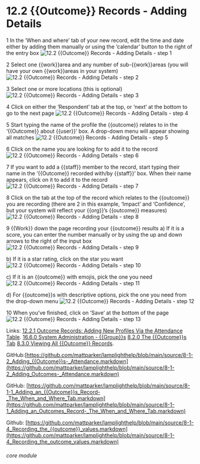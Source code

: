 # 12.2 {{Outcome}} Records - Adding Details

1 In the ‘When and where’ tab of your new record, edit the time and date either by adding them manually or using the ‘calendar’ button to the right of the entry box
![12.2 {{Outcome}} Records - Adding Details - step 1](12.2_Outcome_Records_-_Adding_Details_im_1.png)

2 Select one {{work}}area and any number of sub-{{work}}areas (you will have your own {{work}}areas in your system)
![12.2 {{Outcome}} Records - Adding Details - step 2](12.2_Outcome_Records_-_Adding_Details_im_2.png)

3  Select one or more locations (this is optional)
![12.2 {{Outcome}} Records - Adding Details - step 3](12.2_Outcome_Records_-_Adding_Details_im_3.png)

4 Click on either the ‘Respondent’ tab at the top, or ‘next’ at the bottom to go to the next page
![12.2 {{Outcome}} Records - Adding Details - step 4](12.2_Outcome_Records_-_Adding_Details_im_4.png)

5 Start typing the name of the profile the {{outcome}} relates to in the ‘{{Outcome}} about {{user}}’ box. A drop-down menu will appear showing all matches
![12.2 {{Outcome}} Records - Adding Details - step 5](12.2_Outcome_Records_-_Adding_Details_im_5.png)

6 Click on the name you are looking for to add it to the record
![12.2 {{Outcome}} Records - Adding Details - step 6](12.2_Outcome_Records_-_Adding_Details_im_6.png)

7 If you want to add a {{staff}} member to the record, start typing their name in the ‘{{Outcome}} recorded with/by {{staff}}’ box. When their name appears, click on it to add it to the record
![12.2 {{Outcome}} Records - Adding Details - step 7](12.2_Outcome_Records_-_Adding_Details_im_7.png)

8 Click on the tab at the top of the record which relates to the {{outcome}} you are recording (there are 2 in this example, ‘Impact’ and ‘Confidence’, but your system will reflect your {{org}}’s {{outcome}} measures)
![12.2 {{Outcome}} Records - Adding Details - step 8](12.2_Outcome_Records_-_Adding_Details_im_8.png)

9 {{Work}} down the page recording your {{outcome}} results
a) If it is a score, you can enter the number manually or by using the up and down arrows to the right of the input box
![12.2 {{Outcome}} Records - Adding Details - step 9](12.2_Outcome_Records_-_Adding_Details_im_9.png)

b) If it is a star rating, click on the star you want
![12.2 {{Outcome}} Records - Adding Details - step 10](12.2_Outcome_Records_-_Adding_Details_im_10.png)

c) If it is an {{outcome}} with emojis, pick the one you need
![12.2 {{Outcome}} Records - Adding Details - step 11](12.2_Outcome_Records_-_Adding_Details_im_11.png)

d) For {{outcome}}s with descriptive options, pick the one you need from the drop-down menu
![12.2 {{Outcome}} Records - Adding Details - step 12](12.2_Outcome_Records_-_Adding_Details_im_12.png)

10 When you’ve finished, click on ‘Save’ at the bottom of the page
![12.2 {{Outcome}} Records - Adding Details - step 13](12.2_Outcome_Records_-_Adding_Details_im_13.png)

Links:
[12.2.1 Outcome Records: Adding New Profiles Via the Attendance Table](/help/index/p/12.2.1).
[16.6.0 System Administration - {{Group}}s](https://lamplight.online/en/help/index/p/16.6.0)
[8.2.0 The {{Outcome}}s Tab](https://lamplight.online/en/help/index/p/8.2.0)
[8.3.0 Viewing All {{Outcome}} Records](https://lamplight.online/en/help/index/p/8.3.0).

GitHub:[https://github.com/mattparker/lamplighthelp/blob/main/source/8-1-2_Adding_{{Outcome}}s-_Attendance.markdown](https://github.com/mattparker/lamplighthelp/blob/main/source/8-1-2_Adding_Outcomes-_Attendance.markdown)

GitHub: [https://github.com/mattparker/lamplighthelp/blob/main/source/8-1-1_Adding_an_{{Outcome}}s_Record-_The_When_and_Where_Tab.markdown](https://github.com/mattparker/lamplighthelp/blob/main/source/8-1-1_Adding_an_Outcomes_Record-_The_When_and_Where_Tab.markdown)

Github: [https://github.com/mattparker/lamplighthelp/blob/main/source/8-1-4_Recording_the_{{outcome}}_values.markdown](https://github.com/mattparker/lamplighthelp/blob/main/source/8-1-4_Recording_the_outcome_values.markdown)


###### core module